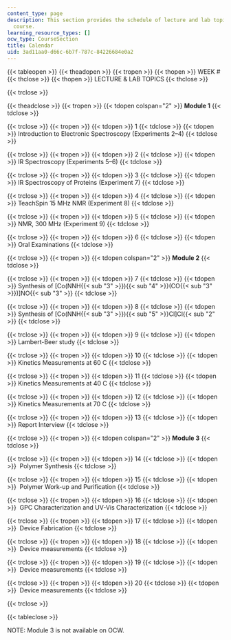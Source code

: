 ```yaml
---
content_type: page
description: This section provides the schedule of lecture and lab topics for the
  course.
learning_resource_types: []
ocw_type: CourseSection
title: Calendar
uid: 3ad11aa0-d66c-6b7f-787c-84226684e0a2
---
```


{{< tableopen >}}
{{< theadopen >}}
{{< tropen >}}
{{< thopen >}}
WEEK #
{{< thclose >}}
{{< thopen >}}
LECTURE & LAB TOPICS
{{< thclose >}}

{{< trclose >}}

{{< theadclose >}}
{{< tropen >}}
{{< tdopen colspan="2" >}}
**Module 1**
{{< tdclose >}}

{{< trclose >}}
{{< tropen >}}
{{< tdopen >}}
1
{{< tdclose >}}
{{< tdopen >}}
Introduction to Electronic Spectroscopy (Experiments 2–4)
{{< tdclose >}}

{{< trclose >}}
{{< tropen >}}
{{< tdopen >}}
2
{{< tdclose >}}
{{< tdopen >}}
IR Spectroscopy (Experiments 5–6)
{{< tdclose >}}

{{< trclose >}}
{{< tropen >}}
{{< tdopen >}}
3
{{< tdclose >}}
{{< tdopen >}}
IR Spectroscopy of Proteins (Experiment 7)
{{< tdclose >}}

{{< trclose >}}
{{< tropen >}}
{{< tdopen >}}
4
{{< tdclose >}}
{{< tdopen >}}
TeachSpin 15 MHz NMR (Experiment 8)
{{< tdclose >}}

{{< trclose >}}
{{< tropen >}}
{{< tdopen >}}
5
{{< tdclose >}}
{{< tdopen >}}
NMR, 300 MHz (Experiment 9)
{{< tdclose >}}

{{< trclose >}}
{{< tropen >}}
{{< tdopen >}}
6
{{< tdclose >}}
{{< tdopen >}}
Oral Examinations
{{< tdclose >}}

{{< trclose >}}
{{< tropen >}}
{{< tdopen colspan="2" >}}
**Module 2**
{{< tdclose >}}

{{< trclose >}}
{{< tropen >}}
{{< tdopen >}}
7
{{< tdclose >}}
{{< tdopen >}}
Synthesis of \[Co(NNH{{< sub "3" >}}){{< sub "4" >}}(CO{{< sub "3" >}})\]NO{{< sub "3" >}}
{{< tdclose >}}

{{< trclose >}}
{{< tropen >}}
{{< tdopen >}}
8
{{< tdclose >}}
{{< tdopen >}}
Synthesis of \[Co(NNH{{< sub "3" >}}){{< sub "5" >}}Cl\]Cl{{< sub "2" >}}
{{< tdclose >}}

{{< trclose >}}
{{< tropen >}}
{{< tdopen >}}
9
{{< tdclose >}}
{{< tdopen >}}
Lambert-Beer study
{{< tdclose >}}

{{< trclose >}}
{{< tropen >}}
{{< tdopen >}}
10
{{< tdclose >}}
{{< tdopen >}}
Kinetics Measurements at 60 C
{{< tdclose >}}

{{< trclose >}}
{{< tropen >}}
{{< tdopen >}}
11
{{< tdclose >}}
{{< tdopen >}}
Kinetics Measurements at 40 C
{{< tdclose >}}

{{< trclose >}}
{{< tropen >}}
{{< tdopen >}}
12
{{< tdclose >}}
{{< tdopen >}}
Kinetics Measurements at 70 C
{{< tdclose >}}

{{< trclose >}}
{{< tropen >}}
{{< tdopen >}}
13
{{< tdclose >}}
{{< tdopen >}}
Report Interview
{{< tdclose >}}

{{< trclose >}}
{{< tropen >}}
{{< tdopen colspan="2" >}}
**Module 3**
{{< tdclose >}}

{{< trclose >}}
{{< tropen >}}
{{< tdopen >}}
14
{{< tdclose >}}
{{< tdopen >}}
 Polymer Synthesis
{{< tdclose >}}

{{< trclose >}}
{{< tropen >}}
{{< tdopen >}}
15
{{< tdclose >}}
{{< tdopen >}}
 Polymer Work-up and Purification
{{< tdclose >}}

{{< trclose >}}
{{< tropen >}}
{{< tdopen >}}
16
{{< tdclose >}}
{{< tdopen >}}
 GPC Characterization and UV-Vis Characterization
{{< tdclose >}}

{{< trclose >}}
{{< tropen >}}
{{< tdopen >}}
17
{{< tdclose >}}
{{< tdopen >}}
 Device Fabrication
{{< tdclose >}}

{{< trclose >}}
{{< tropen >}}
{{< tdopen >}}
18
{{< tdclose >}}
{{< tdopen >}}
 Device measurements
{{< tdclose >}}

{{< trclose >}}
{{< tropen >}}
{{< tdopen >}}
19
{{< tdclose >}}
{{< tdopen >}}
 Device measurements
{{< tdclose >}}

{{< trclose >}}
{{< tropen >}}
{{< tdopen >}}
20
{{< tdclose >}}
{{< tdopen >}}
 Device measurements
{{< tdclose >}}

{{< trclose >}}

{{< tableclose >}}

NOTE: Module 3 is not available on OCW.